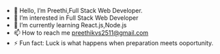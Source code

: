 - 👋 Hello, I’m Preethi,Full Stack Web Developer.
- 👀 I’m interested in Full Stack Web Developer
- 🌱 I’m currently learning React.js,Node.js
- 📫 How to reach me preethikvs2511@gmail.com
- ⚡ Fun fact: Luck is what happens when preparation meets ooportunity.


